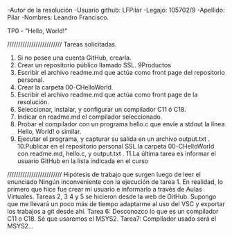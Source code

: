 -Autor de la resolución
-Usuario github: LFPilar
-Legajo: 105702/9
-Apellido: Pilar
-Nombres: Leandro Francisco.

TP0 - "Hello, World!"

/////////////////////////   Tareas solicitadas.
1. Si no posee una cuenta GitHub, crearla.
2. Crear un repositorio público llamado SSL.
9Productos
3. Escribir el archivo readme.md que actúa como front page del repositorio
personal.
4. Crear la carpeta 00-CHelloWorld.
5. Escribir el archivo readme.md que actúa como front page de la resolución.
6. Seleccionar, instalar, y configurar un compilador C11 ó C18.
7. Indicar en readme.md el compilador seleccionado.
8. Probar el compilador con un programa hello.c que envíe a stdout la línea
Hello, World! o similar.
9. Ejecutar el programa, y capturar su salida en un archivo output.txt .
10.Publicar en el repositorio personal SSL la carpeta 00-CHelloWorld con
readme.md, hello.c, y output.txt .
11.La última tarea es informar el usuario GitHub en la lista indicada en el curso

/////////////////////////   Hipótesis de trabajo que surgen luego de leer el enunciado
Ningún inconveniente con la ejecución de tarea 1. En realidad, lo primero que hice fue crear mi usuario e informarlo a través de Aulas Virtuales.
Tareas 2, 3 4 y 5 se hicieron desde la web de GitHub. Supongo que me llevará un poco más de tiempo adaptarme al uso del VSC y exportar los trabajos a git desde ahí.
Tarea 6: Desconozco lo que es un compilador C11 o C18. Sé que usaremos el MSYS2.
Tarea7: Compilador usado será el MSYS2...
 
